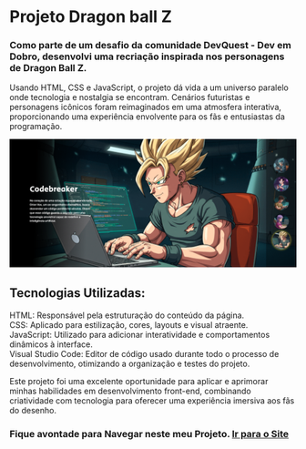 # Projeto Dragon ball Z

### Como parte de um desafio da comunidade DevQuest - Dev em Dobro, desenvolvi uma recriação inspirada nos personagens de Dragon Ball Z.
 Usando HTML, CSS e JavaScript, o projeto dá vida a um universo paralelo onde tecnologia e nostalgia se encontram. Cenários futuristas e personagens icônicos foram reimaginados em uma atmosfera interativa, proporcionando uma experiência envolvente para os fãs e entusiastas da programação.

<figuri>
<img src="Print Dragon ball Z.PNG"/> 
<figuri/>

## Tecnologias Utilizadas:

<p> HTML:  Responsável pela estruturação do conteúdo da página.<br>
CSS:  Aplicado para estilização, cores, layouts e visual atraente.<br>
JavaScript​:  Utilizado para adicionar interatividade e comportamentos dinâmicos à interface.<br>
Visual Studio Code:  Editor de código usado durante todo o processo de desenvolvimento, otimizando a organização e testes do projeto.</p>

Este projeto foi uma excelente oportunidade para aplicar e aprimorar minhas habilidades em desenvolvimento front-end, combinando criatividade com tecnologia para oferecer uma experiência imersiva aos fãs do desenho.<br>

<h3>Fique avontade para Navegar neste meu Projeto. <a href="https://projeto-dbz-marcelonaja.netlify.app/" target="_blank"/>Ir para o Site</h3>


